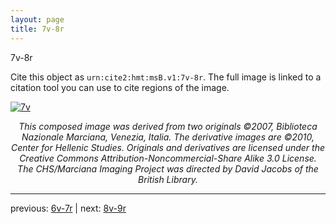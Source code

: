 ```yaml
---
layout: page
title: 7v-8r
---
```


7v-8r

Cite this object as `urn:cite2:hmt:msB.v1:7v-8r`. The full image is linked to a citation tool you can use to cite regions of the image.

[![7v](http://www.homermultitext.org/iipsrv?IIIF=/project/homer/pyramidal/deepzoom/hmt/vbbifolio/v1/vb_7v_8r.tif/full/800,/0/default.jpg)](http://www.homermultitext.org/ict2/?urn=urn:cite2:hmt:vbbifolio.v1:vb_7v_8r) 

<p style="text-align: center; font-style: italic;">This composed image was derived from two originals ©2007, Biblioteca Nazionale Marciana, Venezia, Italia. The derivative images are ©2010, Center for Hellenic Studies. Originals and derivatives are licensed under the Creative Commons Attribution-Noncommercial-Share Alike 3.0 License. The CHS/Marciana Imaging Project was directed by David Jacobs of the British Library.</p>

---

previous: [6v-7r](../6v-7r/) | next: [8v-9r](../8v-9r/)